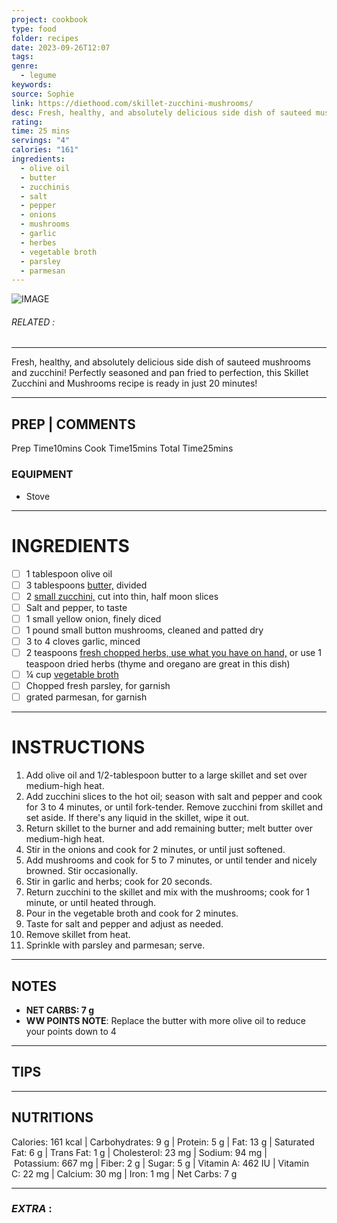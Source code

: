 ```yaml
---
project: cookbook
type: food
folder: recipes
date: 2023-09-26T12:07
tags: 
genre:
  - legume
keywords: 
source: Sophie
link: https://diethood.com/skillet-zucchini-mushrooms/
desc: Fresh, healthy, and absolutely delicious side dish of sauteed mushrooms and zucchini!
rating: 
time: 25 mins
servings: "4"
calories: "161"
ingredients:
  - olive oil
  - butter
  - zucchinis
  - salt
  - pepper
  - onions
  - mushrooms
  - garlic
  - herbes
  - vegetable broth
  - parsley
  - parmesan
---
```


![IMAGE](image_378.png)

###### *RELATED* : 
---
Fresh, healthy, and absolutely delicious side dish of sauteed mushrooms and zucchini! Perfectly seasoned and pan fried to perfection, this Skillet Zucchini and Mushrooms recipe is ready in just 20 minutes!

---
## PREP | COMMENTS

Prep Time10mins
Cook Time15mins
Total Time25mins

### EQUIPMENT

- Stove

---
# INGREDIENTS

- [ ] 1 tablespoon olive oil
- [ ] 3 tablespoons [butter,](https://amzn.to/3e1U99i) divided
- [ ] 2 [small zucchini,](https://amzn.to/3mRaodA) cut into thin, half moon slices
- [ ] Salt and pepper, to taste
- [ ] 1 small yellow onion, finely diced
- [ ] 1 pound small button mushrooms, cleaned and patted dry
- [ ] 3 to 4 cloves garlic, minced
- [ ] 2 teaspoons [fresh chopped herbs, use what you have on hand,](https://amzn.to/3eojivp) or use 1 teaspoon dried herbs (thyme and oregano are great in this dish)
- [ ] ¼ cup [vegetable broth](https://amzn.to/3uZMYFs)
- [ ] Chopped fresh parsley, for garnish
- [ ] grated parmesan, for garnish

---
# INSTRUCTIONS

1. Add olive oil and 1/2-tablespoon butter to a large skillet and set over medium-high heat.
2. Add zucchini slices to the hot oil; season with salt and pepper and cook for 3 to 4 minutes, or until fork-tender. Remove zucchini from skillet and set aside. If there's any liquid in the skillet, wipe it out.
3. Return skillet to the burner and add remaining butter; melt butter over medium-high heat.
4. Stir in the onions and cook for 2 minutes, or until just softened.
5. Add mushrooms and cook for 5 to 7 minutes, or until tender and nicely browned. Stir occasionally.
6. Stir in garlic and herbs; cook for 20 seconds.
7. Return zucchini to the skillet and mix with the mushrooms; cook for 1 minute, or until heated through.
8. Pour in the vegetable broth and cook for 2 minutes.
9. Taste for salt and pepper and adjust as needed.
10. Remove skillet from heat.
11. Sprinkle with parsley and parmesan; serve.

---
## NOTES

- **NET CARBS: 7 g**
- **WW POINTS NOTE**: Replace the butter with more olive oil to reduce your points down to 4

---
## TIPS



---
## NUTRITIONS

Calories: 161 kcal | Carbohydrates: 9 g | Protein: 5 g | Fat: 13 g | Saturated Fat: 6 g | Trans Fat: 1 g | Cholesterol: 23 mg | Sodium: 94 mg | Potassium: 667 mg | Fiber: 2 g | Sugar: 5 g | Vitamin A: 462 IU | Vitamin C: 22 mg | Calcium: 30 mg | Iron: 1 mg | Net Carbs: 7 g

---
### *EXTRA* :



